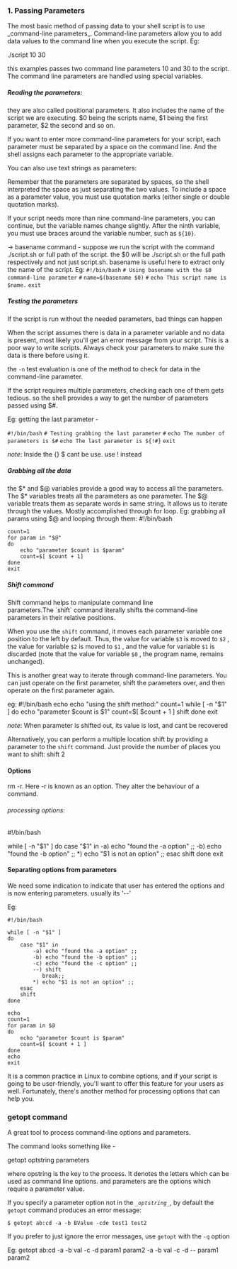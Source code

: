 
<h3>1.  Passing Parameters </h3>
The most basic method of passing data to your shell script is to use _command-line parameters_. Command-line parameters allow you to add data values to the command line when you execute the script. Eg: 

./script 10 30

this examples passes two command line parameters 10 and 30 to the script. The command line parameters are handled using special variables. 

<h5> Reading the parameters: </h5>
they are also called positional parameters. It also includes the name of the script we are executing. $0 being the scripts name, $1 being the first parameter, $2 the second and so on. 

If you want to enter more command-line parameters for your script, each parameter must be separated by a space on the command line. And the shell assigns each parameter to the appropriate variable.

You can also use text strings as parameters:

Remember that the parameters are separated by spaces, so the shell interpreted the space as just separating the two values. To include a space as a parameter value, you must use quotation marks (either single or double quotation marks).

If your script needs more than nine command-line parameters, you can continue, but the variable names change slightly. After the ninth variable, you must use braces around the variable number, such as `${10}`.

-> basename command -
suppose we run the script with the command ./script.sh or full path of the script. the $0 will be ./script.sh or the full path respectively and not just script.sh. basename is useful here to extract only the name of the script. 
	Eg: 
		`#!/bin/bash` 
		`# Using basename with the $0 command-line parameter` 
		`#` 
		`name=$(basename $0)` 
		`#` 
		`echo This script name is $name.` 
		`exit`


<h5> Testing the parameters </h5>
If the script is run without the needed parameters, bad things can happen

When the script assumes there is data in a parameter variable and no data is present, most likely you'll get an error message from your script. This is a poor way to write scripts. Always check your parameters to make sure the data is there before using it.

the `-n` test evaluation is one of the method to check for data in the  command-line parameter.

If the script requires multiple parameters, checking each one of them gets tedious. so the shell provides a way to get the number of parameters passed using $#. 


Eg: getting the last parameter - 

`#!/bin/bash`
`# Testing grabbing the last parameter` 
`#` `echo The number of parameters is $#` 
`echo The last parameter is ${!#}` 
`exit`

*note*: Inside the {} $ cant be use. use ! instead

<h5> Grabbing all the data </h5>
the $* and $@ variables provide a good way to access all the parameters. The $* variables treats all the parameters as one parameter.
The $@ variable treats them as separate words in same string. It allows us to iterate through the values. Mostly accomplished through for loop. 
Eg: grabbing all params using $@ and looping through them: 
	#!/bin/bash
	
	count=1
	for param in "$@"
	do
		echo "parameter $count is $param"
		count=$[ $count + 1]
	done
	exit


<h5> Shift command </h5>
Shift command helps to manipulate command line parameters.The `shift` command literally shifts the command-line parameters in their relative positions.

When you use the `shift` command, it moves each parameter variable one position to the left by default. Thus, the value for variable `$3` is moved to `$2` , the value for variable `$2` is moved to `$1` , and the value for variable `$1` is discarded (note that the value for variable `$0` , the program name, remains unchanged).

This is another great way to iterate through command-line parameters. You can just operate on the first parameter, shift the parameters over, and then operate on the first parameter again.

eg: 
	#!/bin/bash
	echo 
	echo "using the shift method:"
	count=1
	while [ -n "$1" ]
	do
		echo "parameter $count is $1"
		count=$[ $count + 1 ]
		shift
	done
	exit

*note*: When parameter is shifted out, its value is lost, and cant be recovered

Alternatively, you can perform a multiple location shift by providing a parameter to the `shift` command. Just provide the number of places you want to shift: 
		shift 2


<h4> Options </h4>
rm -r. Here -r is known as an option. They alter the behaviour of a command. 

<h6> processing options:</h6>
#!/bin/bash

while [ -n "$1" ]
do
	case "$1" in
		-a) echo "found the -a option" ;;
		-b) echo "found the -b option" ;;
		*) echo "$1 is not an option" ;;
	esac
	shift
done
exit

<h4> Separating options from parameters </h4>
We need some indication to indicate that user has entered the options and is now entering parameters. usually its '--'

Eg: 

	#!/bin/bash
	
	while [ -n "$1" ]
	do
		case "$1" in
			-a) echo "found the -a option" ;;
			-b) echo "found the -b option" ;;
			-c) echo "found the -c option" ;;
			--) shift
			   break;;
			*) echo "$1 is not an option" ;;
		esac
		shift
	done
	
	echo
	count=1
	for param in $@
	do
		echo "parameter $count is $param"
		count=$[ $count + 1 ]
	done
	echo
	exit


It is a common practice in Linux to combine options, and if your script is going to be user-friendly, you'll want to offer this feature for your users as well. Fortunately, there's another method for processing options that can help you.

<h3> getopt command </h3>
A great tool to process command-line options and parameters. 

The command looks something like - 

getopt optstring parameters

where opstring is the key to the process. It denotes the letters which can be used as command line options. and parameters are the options which require  a parameter value.

If you specify a parameter option not in the _`_optstring_`_, by default the `getopt` command produces an error message:

```
$ getopt ab:cd -a -b BValue -cde test1 test2
```

If you prefer to just ignore the error messages, use `getopt` with the `-q` option

Eg: 
	getopt ab:cd -a -b val -c -d param1 param2
	 -a -b val -c -d -- param1 param2



